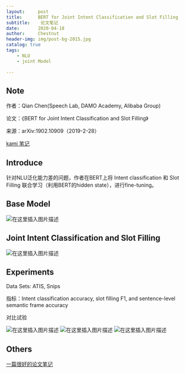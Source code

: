 ```yaml
---
layout:     post
title:      BERT for Joint Intent Classification and Slot Filling
subtitle:    论文笔记
date:       2020-04-18
author:     Chestnut
header-img: img/post-bg-2015.jpg
catalog: true
tags:
    - NLU
    - joint Model
    
---
```


## Note
作者：Qian Chen(Speech Lab, DAMO Academy, Alibaba Group)

论文：《BERT for Joint Intent Classification and Slot Filling》

来源：arXiv:1902.10909（2019-2-28）

[ kami 笔记](https://web.kamihq.com/web/viewer.html?source=filepicker&document_identifier=5c8ff627-57c0-4f45-b512-1832874cdaad&filename=BERT%20for%20Joint%20Intent%20Classification%20and%20Slot%20Filling.pdf)

## Introduce

针对NLU泛化能力差的问题，作者在BERT上将 Intent classification 和 Slot Filling 联合学习（利用BERT的hidden state），进行fine-tuning。

## Base Model
![在这里插入图片描述](https://img-blog.csdnimg.cn/20200418195703662.png?x-oss-process=image/watermark,type_ZmFuZ3poZW5naGVpdGk,shadow_10,text_aHR0cHM6Ly9ibG9nLmNzZG4ubmV0L0Noc2VudXRfd3U=,size_16,color_FFFFFF,t_70#pic_center)

## Joint Intent Classification and Slot Filling

![在这里插入图片描述](https://img-blog.csdnimg.cn/20200418195948750.png?x-oss-process=image/watermark,type_ZmFuZ3poZW5naGVpdGk,shadow_10,text_aHR0cHM6Ly9ibG9nLmNzZG4ubmV0L0Noc2VudXRfd3U=,size_16,color_FFFFFF,t_70#pic_center)
<p id = "build"></p>

## Experiments
Data Sets: ATIS, Snips

指标：Intent classification accuracy, slot filling F1, and sentence-level semantic frame accuracy

对比试验

![在这里插入图片描述](https://img-blog.csdnimg.cn/20200418200217312.PNG?x-oss-process=image/watermark,type_ZmFuZ3poZW5naGVpdGk,shadow_10,text_aHR0cHM6Ly9ibG9nLmNzZG4ubmV0L0Noc2VudXRfd3U=,size_16,color_FFFFFF,t_70#pic_center)
![在这里插入图片描述](https://img-blog.csdnimg.cn/20200418200246619.PNG?x-oss-process=image/watermark,type_ZmFuZ3poZW5naGVpdGk,shadow_10,text_aHR0cHM6Ly9ibG9nLmNzZG4ubmV0L0Noc2VudXRfd3U=,size_16,color_FFFFFF,t_70#pic_center)
![在这里插入图片描述](https://img-blog.csdnimg.cn/20200418200258896.PNG?x-oss-process=image/watermark,type_ZmFuZ3poZW5naGVpdGk,shadow_10,text_aHR0cHM6Ly9ibG9nLmNzZG4ubmV0L0Noc2VudXRfd3U=,size_16,color_FFFFFF,t_70#pic_center)


## Others

[一篇很好的论文笔记](https://www.jianshu.com/p/2144cb5b222f?utm_campaign=haruki)



